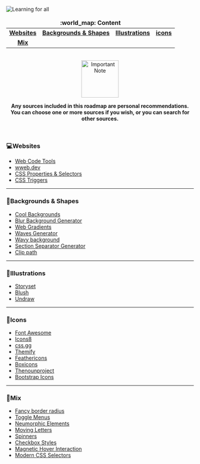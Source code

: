 ![Learning for all](https://i.imgur.com/NYL5Bvr.png)

<div align="center">
  <table>
    <thead align="center">
      <tr border: none;>
        <td colspan="4"><b>:world_map: Content</b></td>
      </tr>
    </thead>
    <tbody>
      <tr>
        <td align="center">
          <a href="#websites"><b>Websites</b></a>
        </td>
        <td align="center">
          <a href="#backgrounds"><b>Backgrounds & Shapes</b></a>
        </td>
          <td align="center">
       <a href="illustrations"><b>Illustrations</b></a>
        </td>
            <td align="center">
         <a href="#icons"><b>icons</b></a>
        </td>
      </tr>
      <tr>
        <td align="center">
          <a href="#mix"><b>Mix</b></a>
        </td>
        <!-- <td align="center">
          <a href="#backgrounds"><b>Backgrounds</b></a>
        </td>
          <td align="center">
       <a href="illustrations"><b>Illustrations</b></a>
        </td>
            <td align="center">
         <a href="#icons"><b>icons</b></a>
        </td> -->
      </tr>
    </tbody>
  </table>
  
  <br />
  
  <div>
    <img src="https://badgen.net/badge/Note/%F0%9F%92%A1/orange" alt="Important Note" width="100"/>
    <p>
      <strong>
        Any sources included in this roadmap are personal recommendations. You can choose one or more sources if you wish, or you can search for other sources.
      </strong>
    </p>
  </div>
</div>

<br/>

### :computer:<strong id="websites">Websites</strong>

- [Web Code Tools](https://webcode.tools/)
- [wweb.dev](https://wweb.dev/)
- [CSS Properties & Selectors](https://css-tricks.com/almanac/)
- [CSS Triggers](https://csstriggers.com/)

---

### :sunrise:<strong id="backgrounds">Backgrounds & Shapes</strong>

- [Cool Backgrounds](https://coolbackgrounds.io/)
- [Blur Background Generator](https://wweb.dev/resources/blur-background-css-generator/)
- [Web Gradients](https://webgradients.com/)
- [Waves Generator](https://getwaves.io/)
- [Wavy background](https://blog.devgenius.io/wavy-background-with-css-svg-4910821c2b87)
- [Section Separator Generator](https://wweb.dev/resources/css-separator-generator/)
- [Clip path](https://bennettfeely.com/clippy/)

---

### :dolls:<strong id="illustrations">Illustrations</strong>

- [Storyset](https://storyset.com/)
- [Blush](https://blush.design/)
- [Undraw](https://undraw.co/illustrations)

---

### :dolls:<strong id="icons">Icons</strong>

- [Font Awesome](https://fontawesome.com/icons)
- [Icons8](https://icons8.com/)
- [css.gg](https://css.gg/)
- [Themify](https://themify.me/themify-icons)
- [Feathericons](https://feathericons.com/)
- [Boxicons](https://boxicons.com/)
- [Thenounproject](https://thenounproject.com/icons/)
- [Bootstrap Icons](https://icons.getbootstrap.com/)

---

### :dolls:<strong id="mix">Mix</strong>

- [Fancy border radius](https://9elements.github.io/fancy-border-radius/)
- [Toggle Menus](https://freefrontend.com/css-toggle-menus/)
- [Neumorphic Elements](https://codepen.io/myacode/pen/PoqQQNM)
- [Moving Letters](https://tobiasahlin.com/moving-letters/)
- [Spinners](https://tobiasahlin.com/spinkit/)
- [Checkbox Styles](https://alvarotrigo.com/blog/css-checkbox-styles/)
- [Magnetic Hover Interaction](https://codepen.io/dev_loop/pen/KKdEgdz)
- [Modern CSS Selectors](https://blog.openreplay.com/modern-css-selectors/)
